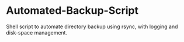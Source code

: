 # Automated-Backup-Script
Shell script to automate directory backup using rsync, with logging and disk-space management.
